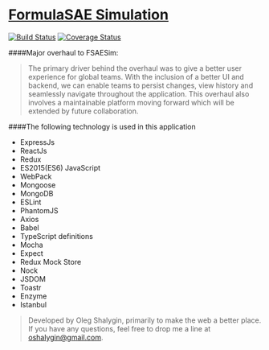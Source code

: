 # <a href='#'>FormulaSAE Simulation</a>

[![Build Status](https://travis-ci.org/oshalygin/FSAESimRevamp.svg?branch=master)](https://travis-ci.org/oshalygin/FSAESimRevamp)
[![Coverage Status](http://coveralls.io/repos/github/oshalygin/FSAESimRevamp/badge.svg?branch=master)](https://coveralls.io/github/oshalygin/FSAESimRevamp?branch=master)

####Major overhaul to FSAESim:

> The primary driver behind the overhaul was to give a better user experience for global teams.  With the inclusion of a better UI and backend, we can enable teams to persist changes, view history and seamlessly navigate throughout the application.  This overhaul also involves a maintainable platform moving forward which will be extended by future collaboration.

####The following technology is used in this application
* ExpressJs
* ReactJs
* Redux
* ES2015(ES6) JavaScript
* WebPack
* Mongoose
* MongoDB
* ESLint
* PhantomJS
* Axios
* Babel
* TypeScript definitions
* Mocha
* Expect
* Redux Mock Store
* Nock
* JSDOM
* Toastr
* Enzyme
* Istanbul

> Developed by Oleg Shalygin, primarily to make the web a better place.
> If you have any questions, feel free to drop me a line at oshalygin@gmail.com.



